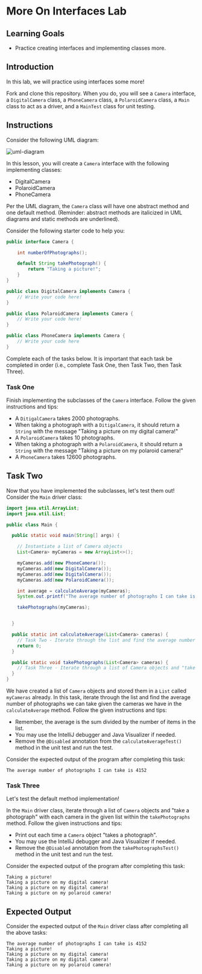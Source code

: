 # More On Interfaces Lab

## Learning Goals

- Practice creating interfaces and implementing classes more.

## Introduction

In this lab, we will practice using interfaces some more!

Fork and clone this repository. When you do, you will see a `Camera` interface,
a `DigitalCamera` class, a `PhoneCamera` class, a `PolaroidCamera` class, a
`Main` class to act as a driver, and a `MainTest` class for unit testing.

## Instructions

Consider the following UML diagram:

![uml-diagram](https://curriculum-content.s3.amazonaws.com/java-mod-3/interface-lab/uml-camera-interface.PNG)

In this lesson, you will create a `Camera` interface with the following
implementing classes:

- DigitalCamera
- PolaroidCamera
- PhoneCamera

Per the UML diagram, the `Camera` class will have one abstract method and one
default method. (Reminder: abstract methods are italicized in UML diagrams and
static methods are underlined).

Consider the following starter code to help you:

```java
public interface Camera {

    int numberOfPhotographs();

    default String takePhotograph() {
        return "Taking a picture!";
    }
}
```

```java
public class DigitalCamera implements Camera {
    // Write your code here!
}
```

```java
public class PolaroidCamera implements Camera {
    // Write your code here!
}
```

```java
public class PhoneCamera implements Camera {
    // Write your code here
}
```

Complete each of the tasks below. It is important that each task be completed
in order (i.e., complete Task One, then Task Two, then Task Three).

### Task One

Finish implementing the subclasses of the `Camera` interface. Follow the given
instructions and tips:

- A `DitigalCamera` takes 2000 photographs.
- When taking a photograph with a `DitigalCamera`, it should return a `String`
  with the message "Taking a picture on my digital camera!"
- A `PolaroidCamera` takes 10 photographs.
- When taking a photograph with a `PolaroidCamera`, it should return a `String`
  with the message "Taking a picture on my polaroid camera!"
- A `PhoneCamera` takes 12600 photographs.

## Task Two

Now that you have implemented the subclasses, let's test them out! Consider the
`Main` driver class:

```java
import java.util.ArrayList;
import java.util.List;

public class Main {

  public static void main(String[] args) {

    // Instantiate a list of Camera objects
    List<Camera> myCameras = new ArrayList<>();

    myCameras.add(new PhoneCamera());
    myCameras.add(new DigitalCamera());
    myCameras.add(new DigitalCamera());
    myCameras.add(new PolaroidCamera());

    int average = calculateAverage(myCameras);
    System.out.printf("The average number of photographs I can take is %d%n", average);

    takePhotographs(myCameras);


  }

  public static int calculateAverage(List<Camera> cameras) {
    // Task Two - Iterate through the list and find the average number of photographs
    return 0;
  }

  public static void takePhotographs(List<Camera> cameras) {
    // Task Three - Iterate through a list of Camera objects and "take a photograph" with each camera
  }
}
```

We have created a list of `Camera` objects and stored them in a `List` called
`myCameras` already. In this task, iterate through the list and find the average
number of photographs we can take given the cameras we have in the
`calculateAverage` method. Follow the given instructions and tips:

- Remember, the average is the sum divided by the number of items in the list.
- You may use the IntelliJ debugger and Java Visualizer if needed.
- Remove the `@Disabled` annotation from the `calculateAverageTest()` method in
  the unit test and run the test.

Consider the expected output of the program after completing this task:

```text
The average number of photographs I can take is 4152
```

### Task Three

Let's test the default method implementation!

In the `Main` driver class, iterate through a list of `Camera` objects and "take
a photograph" with each camera in the given list within the `takePhotographs`
method. Follow the given instructions and tips:

- Print out each time a `Camera` object "takes a photograph".
- You may use the IntelliJ debugger and Java Visualizer if needed.
- Remove the `@Disabled` annotation from the `takePhotographsTest()` method in
  the unit test and run the test.

Consider the expected output of the program after completing this task:

```text
Taking a picture!
Taking a picture on my digital camera!
Taking a picture on my digital camera!
Taking a picture on my polaroid camera!
```

## Expected Output

Consider the expected output of the `Main` driver class after completing all the
above tasks:

```text
The average number of photographs I can take is 4152
Taking a picture!
Taking a picture on my digital camera!
Taking a picture on my digital camera!
Taking a picture on my polaroid camera!
```

